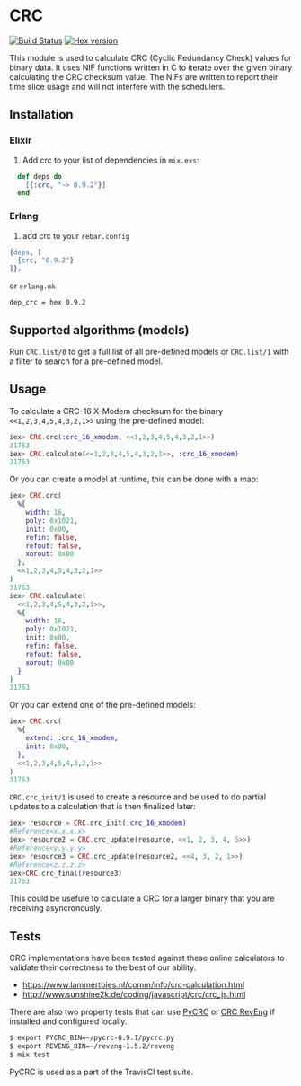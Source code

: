 # CRC

[![Build
Status](https://travis-ci.org/TattdCodeMonkey/crc.png?branch=master)](https://travis-ci.org/TattdCodeMonkey/crc)
[![Hex version](https://img.shields.io/hexpm/v/crc.svg "Hex
version")](https://hex.pm/packages/crc)

This module is used to calculate CRC (Cyclic Redundancy Check) values for binary data. It uses NIF functions written in C to iterate over the given binary calculating the CRC checksum value. The NIFs are written to report their time slice usage and will not interfere with the schedulers.

## Installation

### Elixir
  1. Add crc to your list of dependencies in `mix.exs`:

```elixir
  def deps do
    [{:crc, "~> 0.9.2"}]
  end
```

### Erlang
  1. add crc to your `rebar.config`
```erlang
{deps, [
  {crc, "0.9.2"}
]}.
```
  
  or `erlang.mk`

```
dep_crc = hex 0.9.2
```

## Supported algorithms (models)

Run `CRC.list/0` to get a full list of all pre-defined models or `CRC.list/1` with a filter to search for a pre-defined model.

## Usage

To calculate a CRC-16 X-Modem checksum for the binary `<<1,2,3,4,5,4,3,2,1>>` using the pre-defined model:

```elixir
iex> CRC.crc(:crc_16_xmodem, <<1,2,3,4,5,4,3,2,1>>)
31763
iex> CRC.calculate(<<1,2,3,4,5,4,3,2,1>>, :crc_16_xmodem)
31763
```

Or you can create a model at runtime, this can be done with a map:
```elixir
iex> CRC.crc(
  %{
    width: 16,
    poly: 0x1021,
    init: 0x00,
    refin: false,
    refout: false,
    xorout: 0x00
  }, 
  <<1,2,3,4,5,4,3,2,1>>
)
31763
iex> CRC.calculate(   
  <<1,2,3,4,5,4,3,2,1>>,
  %{
    width: 16,
    poly: 0x1021,
    init: 0x00,
    refin: false,
    refout: false,
    xorout: 0x00
  }
)
31763
```

Or you can extend one of the pre-defined models:

```elixir
iex> CRC.crc(
  %{
    extend: :crc_16_xmodem,
    init: 0x00,
  }, 
  <<1,2,3,4,5,4,3,2,1>>
)
31763
```

`CRC.crc_init/1` is used to create a resource and be used to do partial updates to a calculation that is then finalized later:

```elixir
iex> resource = CRC.crc_init(:crc_16_xmodem)
#Reference<x.x.x.x>
iex> resource2 = CRC.crc_update(resource, <<1, 2, 3, 4, 5>>)
#Reference<y.y.y.y>
iex> resource3 = CRC.crc_update(resource2, <<4, 3, 2, 1>>)
#Reference<z.z.z.z>
iex>CRC.crc_final(resource3)
31763
```

This could be usefule to calculate a CRC for a larger binary that you are receiving asyncronously. 

## Tests

CRC implementations have been tested against these online calculators to validate their correctness to the best of our ability.

-  https://www.lammertbies.nl/comm/info/crc-calculation.html
-  http://www.sunshine2k.de/coding/javascript/crc/crc_js.html

There are also two property tests that can use [PyCRC](https://github.com/tpircher/pycrc) or [CRC RevEng](https://sourceforge.net/projects/reveng/) if installed and configured locally.
```bash
$ export PYCRC_BIN=~/pycrc-0.9.1/pycrc.py
$ export REVENG_BIN=~/reveng-1.5.2/reveng
$ mix test
```

PyCRC is used as a part of the TravisCI test suite.

